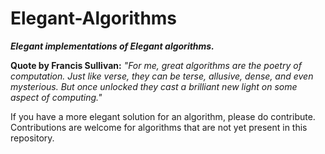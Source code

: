 # Elegant-Algorithms
**_Elegant implementations of Elegant algorithms._**

**Quote by Francis Sullivan:**
*"For me, great algorithms are the poetry of computation. Just like verse, they can be terse, allusive, dense, and even mysterious. But once unlocked they cast a brilliant new light on some aspect of computing."*

If you have a more elegant solution for an algorithm, please do contribute. Contributions are welcome for algorithms that are not yet present in this repository.